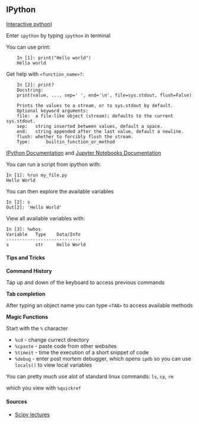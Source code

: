 ## IPython

[Interactive python](http://ipython.org/))

Enter `ipython` by typing `ipython` in terminal

You can use print:

        In [1]: print("Hello world")
        Hello world

Get help with `<function_name>?`:

        In [2]: print?
        Docstring:
        print(value, ..., sep=' ', end='\n', file=sys.stdout, flush=False)

        Prints the values to a stream, or to sys.stdout by default.
        Optional keyword arguments:
        file:  a file-like object (stream); defaults to the current sys.stdout.
        sep:   string inserted between values, default a space.
        end:   string appended after the last value, default a newline.
        flush: whether to forcibly flush the stream.
        Type:      builtin_function_or_method

[IPython Documentation](http://ipython.org/ipython-doc/dev/index.html) and [Jupyter Notebooks Documentation](http://jupyter.readthedocs.io/en/latest/content-quickstart.html)

You can run a script from ipython with:

    In [1]: %run my_file.py
    Hello World

You can then explore the available variables

    In [2]: s
    Out[2]: 'Hello World'

View all available variables with:

    In [3]: %whos
    Variable   Type    Data/Info
    ----------------------------
    s          str     Hello World

#### Tips and Tricks

**Command History**

Tap up and down of the keyboard to access previous commands

**Tab completion**

After typing an object name you can type `<TAB>` to access available methods

**Magic Functions**

Start with the `%` character

* `%cd` - change currect directory
* `%cpaste` - paste code from other websites
* `%timeit` - time the execution of a short snippet of code
* `%debug` - enter post mortem debugger, which opens `ipdb` so you can use `locals()` to view local variables

You can pretty much use alot of standard linux commands: `ls`, `cp`, `rm`

which you view with `%quickref`

#### Sources

* [Scipy lectures](http://www.scipy-lectures.org/)